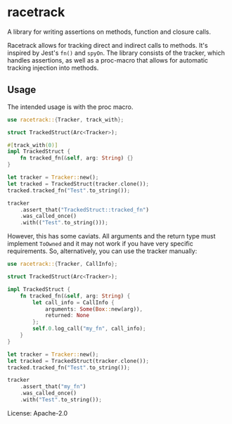 # racetrack

A library for writing assertions on methods, function and closure calls.

Racetrack allows for tracking direct and indirect calls to methods. It's inspired by Jest's `fn()` and `spyOn`.
The library consists of the tracker, which handles assertions, as well as a proc-macro that allows for automatic tracking injection into methods.

## Usage

The intended usage is with the proc macro.

```rust
use racetrack::{Tracker, track_with};

struct TrackedStruct(Arc<Tracker>);

#[track_with(0)]
impl TrackedStruct {
    fn tracked_fn(&self, arg: String) {}
}

let tracker = Tracker::new();
let tracked = TrackedStruct(tracker.clone());
tracked.tracked_fn("Test".to_string());

tracker
    .assert_that("TrackedStruct::tracked_fn")
    .was_called_once()
    .with(("Test".to_string()));
```

However, this has some caviats. All arguments and the return type must implement `ToOwned` and
it may not work if you have very specific requirements.
So, alternatively, you can use the tracker manually:

```rust
use racetrack::{Tracker, CallInfo};

struct TrackedStruct(Arc<Tracker>);

impl TrackedStruct {
    fn tracked_fn(&self, arg: String) {
        let call_info = CallInfo {
            arguments: Some(Box::new(arg)),
            returned: None
        };
        self.0.log_call("my_fn", call_info);
    }
}

let tracker = Tracker::new();
let tracked = TrackedStruct(tracker.clone());
tracked.tracked_fn("Test".to_string());

tracker
    .assert_that("my_fn")
    .was_called_once()
    .with("Test".to_string());
```

License: Apache-2.0
